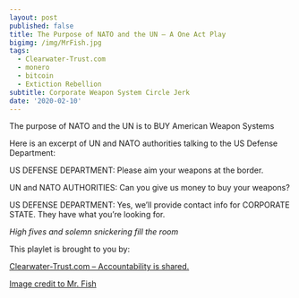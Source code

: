 ```yaml
---
layout: post
published: false
title: The Purpose of NATO and the UN – A One Act Play
bigimg: /img/MrFish.jpg
tags:
  - Clearwater-Trust.com
  - monero
  - bitcoin
  - Extiction Rebellion
subtitle: Corporate Weapon System Circle Jerk
date: '2020-02-10'
---
```

The purpose of NATO and the UN is to BUY American Weapon Systems

Here is an excerpt of UN and NATO authorities talking to the US Defense Department:

US DEFENSE DEPARTMENT: Please aim your weapons at the border.

UN and NATO AUTHORITIES: Can you give us money to buy your weapons?

US DEFENSE DEPARTMENT: Yes, we’ll provide contact info for CORPORATE STATE. They have what you’re looking for.

_High fives and solemn snickering fill the room_

This playlet is brought to you by:

[Clearwater-Trust.com – Accountability is shared.](https://clearwater-trust.com)

[Image credit to Mr. Fish](http://harpers.org/blog/2011/08/a-cartoon-218/)
